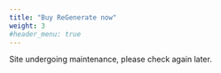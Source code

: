 ```yaml
---
title: "Buy ReGenerate now"
weight: 3
#header_menu: true
---
```



Site undergoing maintenance, please check again later.

<!---
Click on the images below to order ReGenerate quickly or visit our [online shop](https://shop.regeneratenow.co.za/products/account) to register as customer and order.



 <div id="my-store-64650057"></div>
<div>
<script data-cfasync="false" type="text/javascript" src="https://app.ecwid.com/script.js?64650057&data_platform=code&data_date=2021-08-24" charset="utf-8"></script><script type="text/javascript"> xProductBrowser("categoriesPerRow=3","views=grid(20,3) list(60) table(60)","categoryView=grid","searchView=list","id=my-store-64650057");</script>
</div>

-->
